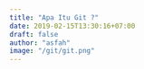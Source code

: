 ```yaml
---
title: "Apa Itu Git ?"
date: 2019-02-15T13:30:16+07:00
draft: false
author: "asfah"
image: "/git/git.png"
---
```


